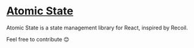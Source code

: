 # [Atomic State](https://atomic-state.com)

Atomic State is a state management library for React, inspired by Recoil.

Feel free to contribute 😊
